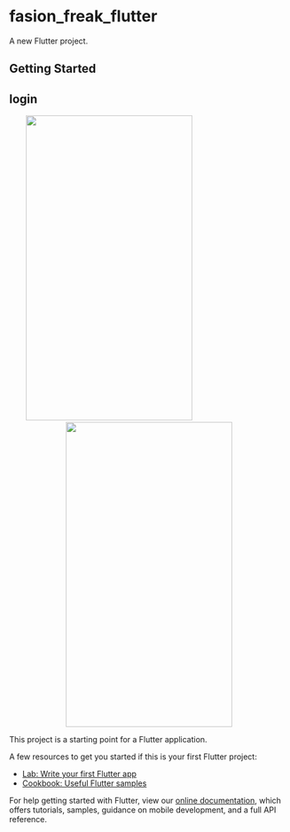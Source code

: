 # fasion_freak_flutter

A new Flutter project.

## Getting Started

## login 


  
  <p float="left" align="middle" >
  <img src="https://user-images.githubusercontent.com/89076731/149931563-f4e3fea5-07e7-4e3a-a0f7-8f577a5c785b.jpeg" width="300" height="550" /> &emsp;&emsp;&emsp;&emsp;&emsp;&emsp;&emsp;&emsp;&emsp;&emsp; <img src="https://user-images.githubusercontent.com/89076731/149931567-64db140e-e433-48c4-b5e4-3832c807871e.jpeg" width="300" height="550" />
</p>

This project is a starting point for a Flutter application.

A few resources to get you started if this is your first Flutter project:

- [Lab: Write your first Flutter app](https://flutter.dev/docs/get-started/codelab)
- [Cookbook: Useful Flutter samples](https://flutter.dev/docs/cookbook)

For help getting started with Flutter, view our
[online documentation](https://flutter.dev/docs), which offers tutorials,
samples, guidance on mobile development, and a full API reference.
